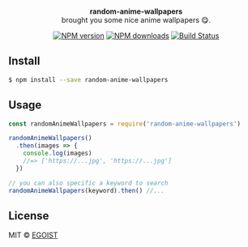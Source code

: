 <p align="center">
  <br><strong>random-anime-wallpapers</strong> <br>brought you some nice anime wallpapers 😋.
</p>

<p align="center">
  <a href="https://npmjs.com/package/random-anime-wallpapers"><img src="https://img.shields.io/npm/v/random-anime-wallpapers.svg?style=flat-square" alt="NPM version"></a>
  <a href="https://npmjs.com/package/random-anime-wallpapers"><img src="https://img.shields.io/npm/dm/random-anime-wallpapers.svg?style=flat-square" alt="NPM downloads"></a>
  <a href="https://circleci.com/gh/egoist/random-anime-wallpapers"><img src="https://img.shields.io/circleci/project/egoist/random-anime-wallpapers/master.svg?style=flat-square" alt="Build Status"></a>
</p>

## Install

```bash
$ npm install --save random-anime-wallpapers
```

## Usage

```js
const randomAnimeWallpapers = require('random-anime-wallpapers')

randomAnimeWallpapers()
  .then(images => {
    console.log(images)
    //=> ['https://...jpg', 'https://...jpg']
  })

// you can also specific a keyword to search
randomAnimeWallpapers(keyword).then() //...
```

## License

MIT © [EGOIST](https://github.com/egoist)
